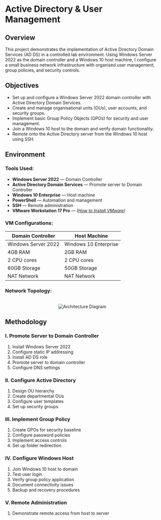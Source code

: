 # Active Directory & User Management

## Overview
This project demonstrates the implementation of Active Directory Domain Services (AD DS) in a controlled lab environment. Using Windows Server 2022 as the domain controller and a Windows 10 host machine, I configure a small business network infrastructure with organised user management, group policies, and security controls.


## Objectives
- Set up and configure a Windows Server 2022 domain controller with Active Directory Domain Services.
- Create and manage organisational units (OUs), user accounts, and security groups.
- Implement basic Group Policy Objects (GPOs) for security and user management.
- Join a Windows 10 host to the domain and verify domain functionality.
- Remote onto the Active Directory server from the Windows 10 host using SSH.


## Environment

### Tools Used:
- **Windows Server 2022** — Domain Controller
- **Active Directory Domain Services** — Promote server to Domain Controller
- **Windows 10 Enterprise** — Host machine
- **PowerShell** — Automation and management
- **SSH** — Remote administration
- **VMware Workstation 17 Pro** — *(<a href="https://github.com/Luka-Babetzki/cybersecurity-portfolio/blob/main/How%20to%20Install%20VMware.md">How to Install VMware</a>)*

### VM Configurations:

| Domain Controller | Host Machine   |
|-------------------|----------------|
| Windows Server 2022 | Windows 10 Enterprise |
| 4GB RAM | 2GB RAM |
| 2 CPU cores | 2 CPU cores |
| 60GB Storage | 50GB Storage |
| NAT Network | NAT Network |

### Network Topology:

<br>

<div align="center">
    <img src="Active Directory & User Management/images/architecture diagram.png" alt="Architecture Diagram">
</div>


## Methodology

### I. Promote Server to Domain Controller
1. Install Windows Server 2022
2. Configure static IP addressing
3. Install AD DS role
4. Promote server to domain controller
5. Configure DNS settings

### II. Configure Active Directory
1. Design OU hierarchy
2. Create departmental OUs
3. Configure user templates
4. Set up security groups

### III. Implement Group Policy
1. Create GPOs for security baseline
2. Configure password policies
3. Implement access controls
4. Set up folder redirection

### IV. Configure Windows Host
1. Join Windows 10 host to domain
2. Test user login
3. Verify group policy application
4. Document connectivity issues
5. Backup and recovery procedures

### V. Remote Administration
1. Demonstrate remote access from host to server


<!--

## Challenges & Solutions

### Challenge 1: ...

**Challenge Faced:** [What you were attempting to achieve and what went wrong or proved difficult]

**Solution Implemented:** [Detail the approach taken to resolve the challenge. Include specific tools, techniques, or methodologies used. Explain why this solution was chosen over alternatives if relevant]

**Skills Developed:**

- [Specific technical skill or knowledge gained]
- [Specific technical skill or knowledge gained]
- [Relevant soft skill or methodology learned]

---

### Challenge 2: ...

**Challenge Faced:** [What you were attempting to achieve and what went wrong or proved difficult]

**Solution Implemented:** [Detail the approach taken to resolve the challenge. Include specific tools, techniques, or methodologies used. Explain why this solution was chosen over alternatives if relevant.]

**Skills Developed:** 

- [Specific technical skill or knowledge gained]
- [Specific technical skill or knowledge gained]
- [Relevant soft skill or methodology learned]


## Results & Impact
- Vulnerabilities discovered
- Security gaps identified
- Attack paths documented
